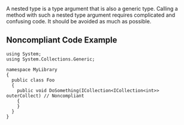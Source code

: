 A nested type is a type argument that is also a generic type. Calling a method with such a nested type argument requires complicated and confusing code. It should be avoided as much as possible.
 
## Noncompliant Code Example

    using System;
    using System.Collections.Generic;
    
    namespace MyLibrary
    {
      public class Foo
      {
        public void DoSomething(ICollection<ICollection<int>> outerCollect) // Noncompliant
        {
        }
      }
    }